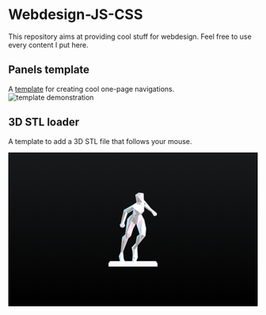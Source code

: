 # Webdesign-JS-CSS
This repository aims at providing cool stuff for webdesign. Feel free to use every content I put here.

## Panels template
A [template](https://github.com/qmonmous/Webdesign-JS-CSS/tree/master/panels-template) for creating cool one-page navigations.  
![template demonstration](https://media.giphy.com/media/57YmxUZ1CQQF6qIsnI/giphy.gif)

## 3D STL loader
A template to add a 3D STL file that follows your mouse.

![template demonstration](3DSTL-loader/img/3D.png)